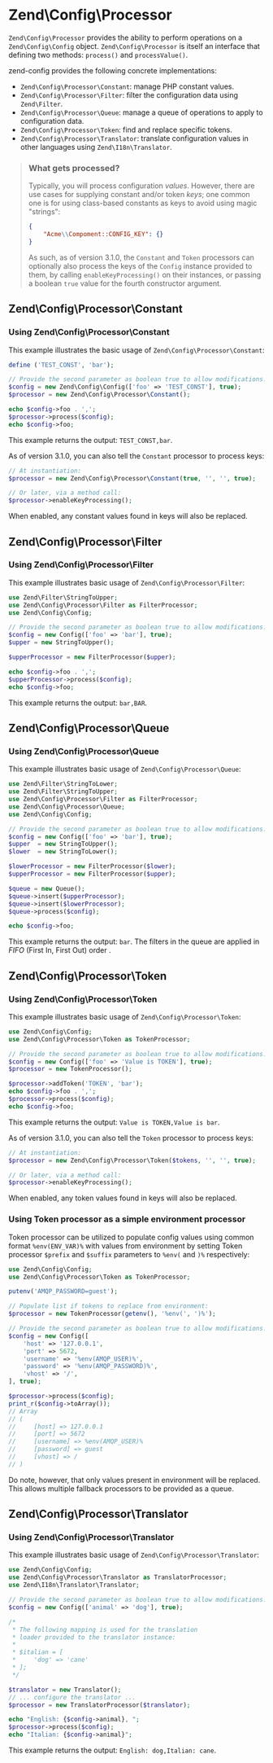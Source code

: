 # Zend\\Config\\Processor

`Zend\Config\Processor` provides the ability to perform operations on a
`Zend\Config\Config` object. `Zend\Config\Processor` is itself an interface that
defining two methods: `process()` and `processValue()`.

zend-config provides the following concrete implementations:

- `Zend\Config\Processor\Constant`: manage PHP constant values.
- `Zend\Config\Processor\Filter`: filter the configuration data using `Zend\Filter`.
- `Zend\Config\Processor\Queue`: manage a queue of operations to apply to configuration data.
- `Zend\Config\Processor\Token`: find and replace specific tokens.
- `Zend\Config\Processor\Translator`: translate configuration values in other languages using `Zend\I18n\Translator`.

> ### What gets processed?
>
> Typically, you will process configuration _values_. However, there are use
> cases for supplying constant and/or token _keys_; one common one is for
> using class-based constants as keys to avoid using magic "strings":
>
> ```json
> {
>     "Acme\\Compoment::CONFIG_KEY": {}
> }
> ```
>
> As such, as of version 3.1.0, the `Constant` and `Token` processors can
> optionally also process the keys of the `Config` instance provided to them, by
> calling `enableKeyProcessing()` on their instances, or passing a boolean
> `true` value for the fourth constructor argument.

## Zend\\Config\\Processor\\Constant

### Using Zend\\Config\\Processor\\Constant

This example illustrates the basic usage of `Zend\Config\Processor\Constant`:

```php
define ('TEST_CONST', 'bar');

// Provide the second parameter as boolean true to allow modifications:
$config = new Zend\Config\Config(['foo' => 'TEST_CONST'], true);
$processor = new Zend\Config\Processor\Constant();

echo $config->foo . ',';
$processor->process($config);
echo $config->foo;
```

This example returns the output: `TEST_CONST,bar`.

As of version 3.1.0, you can also tell the `Constant` processor to process keys:

```php
// At instantiation:
$processor = new Zend\Config\Processor\Constant(true, '', '', true);

// Or later, via a method call:
$processor->enableKeyProcessing();
```

When enabled, any constant values found in keys will also be replaced.

## Zend\\Config\\Processor\\Filter

### Using Zend\\Config\\Processor\\Filter

This example illustrates basic usage of `Zend\Config\Processor\Filter`:

```php
use Zend\Filter\StringToUpper;
use Zend\Config\Processor\Filter as FilterProcessor;
use Zend\Config\Config;

// Provide the second parameter as boolean true to allow modifications:
$config = new Config(['foo' => 'bar'], true);
$upper = new StringToUpper();

$upperProcessor = new FilterProcessor($upper);

echo $config->foo . ',';
$upperProcessor->process($config);
echo $config->foo;
```

This example returns the output: `bar,BAR`.

## Zend\\Config\\Processor\\Queue

### Using Zend\\Config\\Processor\\Queue

This example illustrates basic usage of `Zend\Config\Processor\Queue`:

```php
use Zend\Filter\StringToLower;
use Zend\Filter\StringToUpper;
use Zend\Config\Processor\Filter as FilterProcessor;
use Zend\Config\Processor\Queue;
use Zend\Config\Config;

// Provide the second parameter as boolean true to allow modifications:
$config = new Config(['foo' => 'bar'], true);
$upper  = new StringToUpper();
$lower  = new StringToLower();

$lowerProcessor = new FilterProcessor($lower);
$upperProcessor = new FilterProcessor($upper);

$queue = new Queue();
$queue->insert($upperProcessor);
$queue->insert($lowerProcessor);
$queue->process($config);

echo $config->foo;
```

This example returns the output: `bar`. The filters in the queue are applied in
*FIFO* (First In, First Out) order .

## Zend\\Config\\Processor\\Token

### Using Zend\\Config\\Processor\\Token

This example illustrates basic usage of `Zend\Config\Processor\Token`:

```php
use Zend\Config\Config;
use Zend\Config\Processor\Token as TokenProcessor;

// Provide the second parameter as boolean true to allow modifications:
$config = new Config(['foo' => 'Value is TOKEN'], true);
$processor = new TokenProcessor();

$processor->addToken('TOKEN', 'bar');
echo $config->foo . ',';
$processor->process($config);
echo $config->foo;
```

This example returns the output: `Value is TOKEN,Value is bar`.

As of version 3.1.0, you can also tell the `Token` processor to process keys:

```php
// At instantiation:
$processor = new Zend\Config\Processor\Token($tokens, '', '', true);

// Or later, via a method call:
$processor->enableKeyProcessing();
```

When enabled, any token values found in keys will also be replaced.

### Using Token processor as a simple environment processor

Token processor can be utilized to populate config values using common
format `%env(ENV_VAR)%` with values from environment by setting Token
processor `$prefix` and `$suffix` parameters to `%env(` and `)%` respectively:

```php
use Zend\Config\Config;
use Zend\Config\Processor\Token as TokenProcessor;

putenv('AMQP_PASSWORD=guest');

// Populate list if tokens to replace from environment:
$processor = new TokenProcessor(getenv(), '%env(', ')%');

// Provide the second parameter as boolean true to allow modifications:
$config = new Config([
    'host' => '127.0.0.1',
    'port' => 5672,
    'username' => '%env(AMQP_USER)%',
    'password' => '%env(AMQP_PASSWORD)%',
    'vhost' => '/',
], true);

$processor->process($config);
print_r($config->toArray());
// Array
// (
//     [host] => 127.0.0.1
//     [port] => 5672
//     [username] => %env(AMQP_USER)%
//     [password] => guest
//     [vhost] => /
// )
```
Do note, however, that only values present in environment will be replaced.
This allows multiple fallback processors to be provided as a queue.

## Zend\\Config\\Processor\\Translator

### Using Zend\\Config\\Processor\\Translator

This example illustrates basic usage of `Zend\Config\Processor\Translator`:

```php
use Zend\Config\Config;
use Zend\Config\Processor\Translator as TranslatorProcessor;
use Zend\I18n\Translator\Translator;

// Provide the second parameter as boolean true to allow modifications:
$config = new Config(['animal' => 'dog'], true);

/*
 * The following mapping is used for the translation
 * loader provided to the translator instance:
 *
 * $italian = [
 *     'dog' => 'cane'
 * ];
 */

$translator = new Translator();
// ... configure the translator ...
$processor = new TranslatorProcessor($translator);

echo "English: {$config->animal}, ";
$processor->process($config);
echo "Italian: {$config->animal}";
```

This example returns the output: `English: dog,Italian: cane`.
